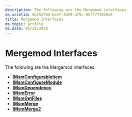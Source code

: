 ```yaml
---
description: The following are the Mergemod interfaces.
ms.assetid: 5bf62763-bee7-4459-a75c-65ff7730e0a5
title: Mergemod Interfaces
ms.topic: article
ms.date: 05/31/2018
---
```


# Mergemod Interfaces

The following are the Mergemod interfaces.

-   [**IMsmConfigurableItem**](/windows/win32/api/mergemod/nn-mergemod-imsmconfigurableitem)
-   [**IMsmConfigureModule**](/windows/win32/api/mergemod/nn-mergemod-imsmconfiguremodule)
-   [**IMsmDependency**](/windows/win32/api/mergemod/nn-mergemod-imsmdependency)
-   [**IMsmError**](/windows/win32/api/mergemod/nn-mergemod-imsmerror)
-   [**IMsmGetFiles**](/windows/win32/api/mergemod/nn-mergemod-imsmgetfiles)
-   [**IMsmMerge**](/windows/win32/api/mergemod/nn-mergemod-imsmmerge)
-   [**IMsmMerge2**](/windows/desktop/api/Mergemod/nn-mergemod-imsmmerge2)

 

 
